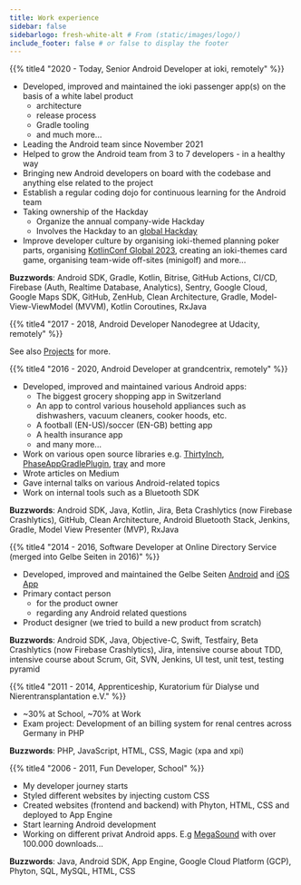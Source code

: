 ```yaml
---
title: Work experience
sidebar: false
sidebarlogo: fresh-white-alt # From (static/images/logo/)
include_footer: false # or false to display the footer
---
```


{{% title4 "2020 - Today, Senior Android Developer at ioki, remotely" %}}

* Developed, improved and maintained the ioki passenger app(s) on the basis of a white label product
  * architecture
  * release process
  * Gradle tooling
  * and much more...
* Leading the Android team since November 2021
* Helped to grow the Android team from 3 to 7 developers - in a healthy way
* Bringing new Android developers on board with the codebase and anything else related to the project
* Establish a regular coding dojo for continuous learning for the Android team
* Taking ownership of the Hackday
  * Organize the annual company-wide Hackday
  * Involves the Hackday to an [global Hackday](https://stefma.medium.com/announcing-the-global-ioki-hackday-2022-a1d14341e3f2)
* Improve developer culture by organising ioki-themed planning poker parts, organising [KotlinConf Global 2023](https://www.meetup.com/de-DE/kotlin-rhein-main/events/290925298/), creating an ioki-themes card game, organising team-wide off-sites (minigolf) and more...

**Buzzwords**: Android SDK, Gradle, Kotlin, Bitrise, GitHub Actions, CI/CD, Firebase (Auth, Realtime Database, Analytics), Sentry, Google Cloud, Google Maps SDK, GitHub, ZenHub, Clean Architecture, Gradle, Model-View-ViewModel (MVVM), Kotlin Coroutines, RxJava

{{% title4 "2017 - 2018, Android Developer Nanodegree at Udacity, remotely" %}}

See also [Projects](/projects) for more.

{{% title4 "2016 - 2020, Android Developer at grandcentrix, remotely" %}}

* Developed, improved and maintained various Android apps:
  * The biggest grocery shopping app in Switzerland
  * An app to control various household appliances such as dishwashers, vacuum cleaners, cooker hoods, etc.
  * A football (EN-US)/soccer (EN-GB) betting app
  * A health insurance app
  * and many more...
* Work on various open source libraries e.g. [ThirtyInch](https://github.com/GCX-HCI/ThirtyInch), [PhaseAppGradlePlugin](https://github.com/GCX-HCI/grandcentrix-PhraseAppGradlePlugin), [tray](https://github.com/GCX-HCI/tray) and more
* Wrote articles on Medium
* Gave internal talks on various Android-related topics
* Work on internal tools such as a Bluetooth SDK

**Buzzwords**: Android SDK, Java, Kotlin, Jira, Beta Crashlytics (now Firebase Crashlytics), GitHub, Clean Architecture, Android Bluetooth Stack, Jenkins, Gradle, Model View Presenter (MVP), RxJava

{{% title4 "2014 - 2016, Software Developer at Online Directory Service (merged into Gelbe Seiten in 2016)" %}}

* Developed, improved and maintained the Gelbe Seiten [Android](https://play.google.com/store/apps/details?id=de.gelbeseiten.android) and [iOS App](https://apps.apple.com/de/app/gelbe-seiten-branchenbuch/id312387605)
* Primary contact person
  * for the product owner
  * regarding any Android related questions
* Product designer (we tried to build a new product from scratch)

**Buzzwords**: Android SDK, Java, Objective-C, Swift, Testfairy, Beta Crashlytics (now Firebase Crashlytics), Jira, intensive course about TDD, intensive course about Scrum, Git, SVN, Jenkins, UI test, unit test, testing pyramid

{{% title4 "2011 - 2014, Apprenticeship, Kuratorium für Dialyse und Nierentransplantation e.V." %}}

* ~30% at School, ~70% at Work
* Exam project: Development of an billing system for renal centres across Germany in PHP

**Buzzwords**: PHP, JavaScript, HTML, CSS, Magic (xpa and xpi)

{{% title4 "2006 - 2011, Fun Developer, School" %}}

* My developer journey starts 
* Styled different websites by injecting custom CSS
* Created websites (frontend and backend) with Phyton, HTML, CSS and deployed to App Engine
* Start learning Android development
* Working on different privat Android apps. E.g [MegaSound](https://play.google.com/store/apps/details?id=ws.stefma.soundcontroll) with over 100.000 downloads... 

**Buzzwords**: Java, Android SDK, App Engine, Google Cloud Platform (GCP), Phyton, SQL, MySQL, HTML, CSS
